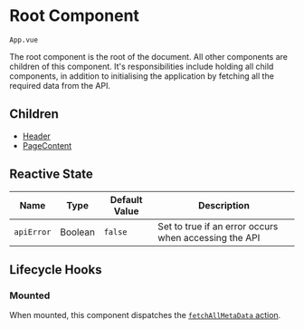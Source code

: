 # Root Component
`App.vue`

The root component is the root of the document. All other components are children of this component. It's responsibilities include holding all child components, in addition to initialising the application by fetching all the required data from the API.

## Children

 - [Header](Header.html)
 - [PageContent](PageContent.html)

## Reactive State

| Name | Type | Default Value | Description |
| ---- | ---- | ------------- | ----------- |
| `apiError` | Boolean | `false` | Set to true if an error occurs when accessing the API |

## Lifecycle Hooks

### Mounted
When mounted, this component dispatches the [`fetchAllMetaData` action](../store/metaStore.html#fetchallmetadata).
